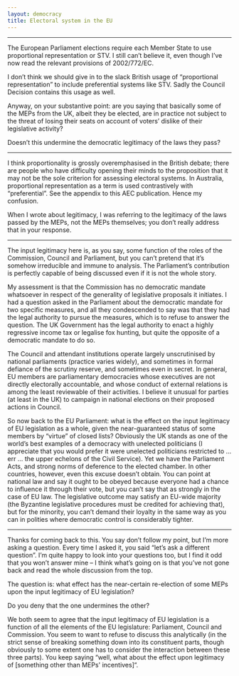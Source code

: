 ```yaml
---
layout: democracy
title: Electoral system in the EU
---
```




<hr>
The European Parliament elections require each Member State to 
use proportional representation or STV.
 I still can’t believe it, even though I’ve now read
the relevant provisions of 2002/772/EC.

I don’t think we should give in to the slack British usage of
“proportional representation” to include preferential systems like
STV. Sadly the Council Decision contains this usage as well.

Anyway, on your substantive point: are you saying that basically some
of the MEPs from the UK, albeit they be elected, are in practice not
subject to the threat of losing their seats on account of voters’
dislike of their legislative activity?

Doesn’t this undermine the democratic legitimacy of the laws they
pass?

<hr>

I think proportionality is grossly overemphasised in the British
debate; there are people who have difficulty opening their minds to
the proposition that it may not be the sole criterion for assessing
electoral systems. In Australia, proportional representation as a term
is used contrastively with “preferential”. See the appendix to this
AEC publication. Hence my confusion.

When I wrote about legitimacy, I was referring to the legitimacy of
the laws passed by the MEPs, not the MEPs themselves; you don’t really
address that in your response.

<hr>

The input legitimacy here is, as you say, some function of the roles
of the Commission, Council and Parliament, but you can’t pretend that
it’s somehow irreducible and immune to analysis. The Parliament’s
contribution is perfectly capable of being discussed even if it is not
the whole story.

My assessment is that the Commission has no democratic mandate
whatsoever in respect of the generality of legislative proposals it
initiates. I had a question asked in the Parliament about the
democratic mandate for two specific measures, and all they
condescended to say was that they had the legal authority to pursue
the measures, which is to refuse to answer the question. The UK
Government has the legal authority to enact a highly regressive income
tax or legalise fox hunting, but quite the opposite of a democratic
mandate to do so.

The Council and attendant institutions operate largely unscrutinised
by national parliaments (practice varies widely), and sometimes in
formal defiance of the scrutiny reserve, and sometimes even in
secret. In general, EU members are parliamentary democracies whose
executives are not directly electorally accountable, and whose conduct
of external relations is among the least reviewable of their
activities. I believe it unusual for parties (at least in the UK) to
campaign in national elections on their proposed actions in Council.

So now back to the EU Parliament: what is the effect on the input
legitimacy of EU legislation as a whole, given the near-guaranteed
status of some members by “virtue” of closed lists? Obviously the UK
stands as one of the world’s best examples of a democracy with
unelected politicians (I appreciate that you would prefer it were
unelected politicians restricted to … err … the upper echelons of the
Civil Service). Yet we have the Parliament Acts, and strong norms of
deference to the elected chamber. In other countries, however, even
this excuse doesn’t obtain. You can point at national law and say it
ought to be obeyed because everyone had a chance to influence it
through their vote, but you can’t say that as strongly in the case of
EU law. The legislative outcome may satisfy an EU-wide majority (the
Byzantine legislative procedures must be credited for achieving that),
but for the minority, you can’t demand their loyalty in the same way
as you can in polities where democratic control is considerably
tighter.

<hr>

Thanks for coming back to this. You say don’t follow my point, but I’m
more asking a question. Every time I asked it, you said “let’s ask a
different question”. I’m quite happy to look into your questions too,
but I find it odd that you won’t answer mine – I think what’s going on
is that you’ve not gone back and read the whole discussion from the
top.

The question is: what effect has the near-certain re-election of some
MEPs upon the input legitimacy of EU legislation?

Do you deny that the one undermines the other?

We both seem to agree that the input legitimacy of EU legislation is a
function of all the elements of the EU legislature: Parliament,
Council and Commission. You seem to want to refuse to discuss this
analytically (in the strict sense of breaking something down into its
constituent parts, though obviously to some extent one has to consider
the interaction between these three parts). You keep saying “well,
what about the effect upon legitimacy of [something other than MEPs'
incentives]“.
